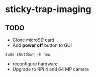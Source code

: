 # sticky-trap-imaging

## TODO

* Clone microSD card
* Add **power off** button to GUI
```
sudo shutdown -h now
```
* reconfigure hardware
* Upgrade to RPi 4 and 64 MP camera
